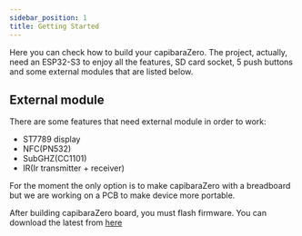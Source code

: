 ```yaml
---
sidebar_position: 1
title: Getting Started
---
```


Here you can check how to build your capibaraZero. The project, actually, need an ESP32-S3 to enjoy all the features, SD card socket, 5 push buttons and some external modules that are listed below.
<!-- In order to build your capibaraZero you need to buy some modules. The project was born to be run in an ESP32-S3 to enjoy all the features but you can also easily adapt source to run on others ESP boards.  -->

<!-- Here a table with (theoretically) supported features for each boards:

|    Board    |     WiFi attack    |       Bluetooth     |         NFC        |        SubGHZ      |         IR         | USB |
|-------------|--------------------|---------------------|--------------------|--------------------|--------------------|-----|
|   ESP8266   | :white_check_mark: |         :x:         | :white_check_mark: | :white_check_mark: | :white_check_mark: | :x: |
|    ESP32    | :white_check_mark: |  :white_check_mark: | :white_check_mark: | :white_check_mark: | :white_check_mark: | :x: |
|   ESP32S2   | :white_check_mark: |         :x:         | :white_check_mark: | :white_check_mark: | :white_check_mark: | :white_check_mark: |
|   ESP32S3   | :white_check_mark: |  :white_check_mark: | :white_check_mark: | :white_check_mark: | :white_check_mark: | :white_check_mark: |
|  ESP32C3/C6 | :white_check_mark: |  :white_check_mark: | :white_check_mark: | :white_check_mark: | :white_check_mark: | :x: |

As you can see, the best platform is the ESP32S3 but if you need something smaller, for example, you can go for the ESP32C3/C6.

If you want to use others platform you have to follow this guide. -->

## External module

There are some features that need external module in order to work:

- ST7789 display
- NFC(PN532)
- SubGHZ(CC1101)
- IR(Ir transmitter + receiver)

For the moment the only option is to make capibaraZero with a breadboard but we are working on a PCB to make device more portable.

After building capibaraZero board, you must flash firmware. You can download the latest from [here](https://github.com/CapibaraZero/fw/releases/)